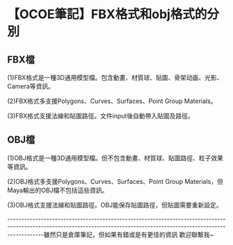 # 【OCOE筆記】FBX格式和obj格式的分別

## FBX檔

\(1\)FBX格式是一種3D通用模型檔。包含動畫、材質球、貼圖、骨架动画、光影、Camera等資訊。

\(2\)FBX格式多支援Polygons、Curves、Surfaces、Point Group Materials。

\(3\)FBX格式支援法線和貼圖路徑。文件input後自動帶入貼圖及路徑。

## OBJ檔

\(1\)OBJ格式是一種3D通用模型檔。但不包含動畫、材質球、貼圖路徑、粒子效果等資訊。

\(2\)OBJ格式多支援Polygons、Curves、Surfaces、Point Group Materials，但Maya輸出的OBJ檔不包括這些資訊。

\(3\)OBJ格式支援法線和貼圖路徑。OBJ能保存貼圖路徑，但貼圖需要重新設定。





-------------------------------------------------------------------------------------------------------------------------------------------------------------------------雖然只是倉庫筆記，但如果有錯或是有更佳的資訊 歡迎聯繫我~



